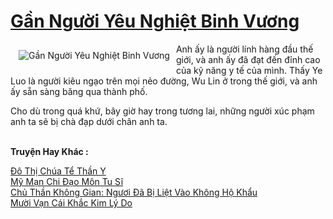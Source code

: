 <a href="https://truyentiki.com/gan-nguoi-yeu-nghiet-binh-vuong.31906/" title="Gần Người Yêu Nghiệt Binh Vương"><h1>Gần Người Yêu Nghiệt Binh Vương</h1></a><div style="display:table"><img align="right" style="float: left; padding: 10px;" src="https://truyentiki.com/a/img/str/src/31906.jpg" alt="Gần Người Yêu Nghiệt Binh Vương">Anh ấy là người lính hàng đầu thế giới, và anh ấy đã đạt đến đỉnh cao của kỹ năng y tế của mình. Thấy Ye Luo là người kiêu ngạo trên mọi nẻo đường, Wu Lin ở trong thế giới, và anh ấy sẵn sàng băng qua thành phố. <p></p> Cho dù trong quá khứ, bây giờ hay trong tương lai, những người xúc phạm anh ta sẽ bị chà đạp dưới chân anh ta.</div><p><br><b>Truyện Hay Khác :</b></p><a href="https://truyentiki.com/do-thi-chua-te-than-y.31905/" alt="Đô Thị Chúa Tể Thần Y">Đô Thị Chúa Tể Thần Y</a><br/><a href="https://github.com/nownovels/top500/tree/master/truyenhay/33648/" alt="Mỹ Mạn Chi Đạo Môn Tu Sĩ">Mỹ Mạn Chi Đạo Môn Tu Sĩ</a><br/><a href="https://www.scoop.it/topic/nownovels/p/4118956608/2020/06/09/truyen-chu-than-khong-gian-nguoi-a-bi-liet-vao-khong-ho-khau" alt="Chủ Thần Không Gian: Ngươi Đã Bị Liệt Vào Không Hộ Khẩu">Chủ Thần Không Gian: Ngươi Đã Bị Liệt Vào Không Hộ Khẩu</a><br/><a href="https://truyentiki.wordpress.com/2020/06/08/muoi-van-cai-khac-kim-ly-do/" alt="Mười Vạn Cái Khắc Kim Lý Do">Mười Vạn Cái Khắc Kim Lý Do</a><br/>